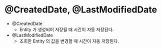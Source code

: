 # @CreatedDate, @LastModifiedDate

- @CreatedDate
  - Entity 가 생성되어 저장될 때 시간이 자동 저장된다.
- @LastModifiedDate
  - 조회한 Entity 의 값을 변경할 때 시간이 자동 저장된다.
